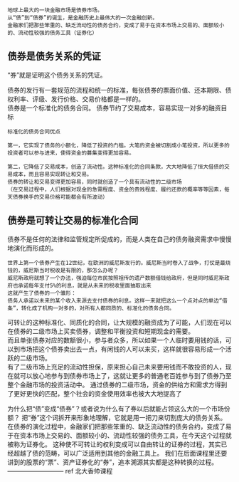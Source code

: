 
```
地球上最大的一块金融市场是债券市场。
从“债”到“债券”的诞生，是金融历史上最伟大的一次金融创新。
金融家们把那些笨重的、缺乏流动性的债务合约，变成了易于在资本市场上交易的、面额较小的、流动性较强的债务工具（证券化）
```
## 债券是债务关系的凭证
“券”就是证明这个债务关系的凭证。

债券的发行有一套规范的流程和统一的标准，每张债券的票面价值、还本期限、债权利率、评级、发行价格、交易价格都是一样的。      
债券是一个标准化的债务合同。
债券节约了交易成本，容易实现一对多的融资目标
```
标准化的债务合同优点

第一，它实现了债务的小额化，降低了投资的门槛。大笔的资金被切割成小笔投资，所以更多的投资者可以参与进来，使得资金的募集变得更加容易。    

第二，它降低了交易成本，创造了流动性。这种标准化的合同条款，大大地降低了恒大借债的交易成本，而且容易实现转让和交易。
债券的转让和交易变得更加容易，同时就创造了一个具有流动性的二级市场    
（在交易过程中，人们根据对现金的急需程度、资金的贵贱程度、履约还款的概率等等因素，每天债券换手的交易价格可能都会有所波动） 
```
## 债券是可转让交易的标准化合同
债券不是任何的法律和监管规定所促成的，而是人类在自己的债务融资需求中慢慢地演化而形成的。    
```
世界上第一个债券产生在12世纪，在欧洲的威尼斯发行的。威尼斯当时卷入了战争，打仗是最烧钱的，威尼斯当时税收是有限的，那怎么办呢？   
威尼斯政府就想了一个办法，强迫每位市民按照祖传的遗产数额借钱给政府，但是同时威尼斯政府也承诺每年支付5%的利息，就是从未来的税收里面抽取出来   
这就产生了债券的一个雏形：   
债务人承诺以未来的某个收入来源去支付债券的利息。这样一来就把这么一个点对点的单边“借条”，转化成了机构一对多的，对所有人都同质的、标准化的债务合同。
```
可转让的这种标准化、同质化的合同，让大规模的融资成为了可能，人们现在可以在债券的二级市场上买卖债券，调整和平衡投资和短期现金的需要。    
而且单张债券对应的数额很小，参与者众多，所以如果一个人临时要用钱的话，可以到市场把这个债券卖出去一点，有闲钱的人可以来买，这样就很容易形成一个活跃的二级市场。   
有了二级市场上充足的流动性担保，原来担心自己未来要用钱而不敢投资的人，现在就可以放心地参与到债券市场上了，这就让更多的普通老百姓参与到了债券乃至整个金融市场的投资活动中。
通过债券的二级市场，资金的供给方和需求方得到了更好更快的匹配，整个社会的资金使用效率也被大大地提高了    

为什么把“债”变成“债券”？或者说为什么有了券以后就能占领这么大的一个市场份额？
把“券”这个词拆开来形象地理解，它就是用一把刀来切割庞大的债务关系。
在债券的演化过程中，金融家们把那些笨重的、缺乏流动性的债务合约，变成了易于在资本市场上交易的、面额较小的、流动性较强的债务工具，在今天这个过程就被称为证券化。
这种使不可转让的权利变成可以自由转让的证券的过程，其实已经超越了债的范畴，可以广泛适用到其他的金融工具上。
我们在后面课程里还要讲到的股票的“票”、资产证券化的“券”，追本溯源其实都是这种转换的过程。
—————————
ref  北大香帅课程
